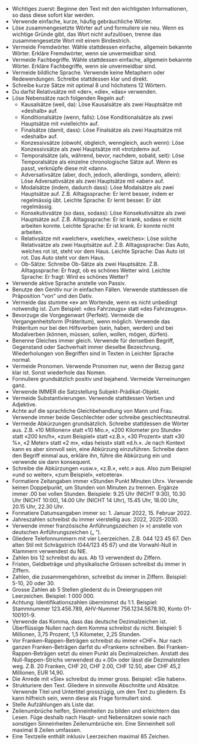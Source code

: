 - Wichtiges zuerst: Beginne den Text mit den wichtigsten Informationen, so dass diese sofort klar werden.
- Verwende einfache, kurze, häufig gebräuchliche Wörter. 
- Löse zusammengesetzte Wörter auf und formuliere sie neu. Wenn es wichtige Gründe gibt, das Wort nicht aufzulösen, trenne das zusammengesetzte Wort mit einem Bindestrich.
- Vermeide Fremdwörter. Wähle stattdessen einfache, allgemein bekannte Wörter. Erkläre Fremdwörter, wenn sie unvermeidbar sind. 
- Vermeide Fachbegriffe. Wähle stattdessen einfache, allgemein bekannte Wörter. Erkläre Fachbegriffe, wenn sie unvermeidbar sind.
- Vermeide bildliche Sprache. Verwende keine Metaphern oder Redewendungen. Schreibe stattdessen klar und direkt.
- Schreibe kurze Sätze mit optimal 8 und höchstens 12 Wörtern.
- Du darfst Relativsätze mit «der», «die», «das» verwenden. 
- Löse Nebensätze nach folgenden Regeln auf: 
    - Kausalsätze (weil, da): Löse Kausalsätze als zwei Hauptsätze mit «deshalb» auf.
    - Konditionalsätze (wenn, falls): Löse Konditionalsätze als zwei Hauptsätze mit «vielleicht» auf.
    - Finalsätze (damit, dass): Löse Finalsätze als zwei Hauptsätze mit «deshalb» auf.
    - Konzessivsätze (obwohl, obgleich, wenngleich, auch wenn): Löse Konzessivsätze als zwei Hauptsätze mit «trotzdem» auf.
    - Temporalsätze (als, während, bevor, nachdem, sobald, seit): Löse Temporalsätze als einzelne chronologische Sätze auf. Wenn es passt, verknüpfe diese mit «dann». 
    - Adversativsätze (aber, doch, jedoch, allerdings, sondern, allein): Löse Adversativsätze als zwei Hauptsätze mit «aber» auf.
    - Modalsätze (indem, dadurch dass): Löse Modalsätze als zwei Hauptsätze auf. Z.B. Alltagssprache: Er lernt besser, indem er regelmässig übt. Leichte Sprache: Er lernt besser. Er übt regelmässig.
    - Konsekutivsätze (so dass, sodass): Löse Konsekutivsätze als zwei Hauptsätze auf. Z.B. Alltagssprache: Er ist krank, sodass er nicht arbeiten konnte. Leichte Sprache: Er ist krank. Er konnte nicht arbeiten.
    - Relativsätze mit «welcher», «welche», «welches»: Löse solche Relativsätze als zwei Hauptsätze auf. Z.B. Alltagssprache: Das Auto, welches rot ist, steht vor dem Haus. Leichte Sprache: Das Auto ist rot. Das Auto steht vor dem Haus.
    - Ob-Sätze: Schreibe Ob-Sätze als zwei Hauptsätze. Z.B. Alltagssprache: Er fragt, ob es schönes Wetter wird. Leichte Sprache: Er fragt: Wird es schönes Wetter?
- Verwende aktive Sprache anstelle von Passiv. 
- Benutze den Genitiv nur in einfachen Fällen. Verwende stattdessen die Präposition "von" und den Dativ.
- Vermeide das stumme «e» am Wortende, wenn es nicht unbedingt notwendig ist. Zum Beispiel: «des Fahrzeugs» statt «des Fahrzeuges».
- Bevorzuge die Vorgegenwart (Perfekt). Vermeide die Vergangenheitsform (Präteritum), wenn möglich. Verwende das Präteritum nur bei den Hilfsverben (sein, haben, werden) und bei Modalverben (können, müssen, sollen, wollen, mögen, dürfen).
- Benenne Gleiches immer gleich. Verwende für denselben Begriff, Gegenstand oder Sachverhalt immer dieselbe Bezeichnung. Wiederholungen von Begriffen sind in Texten in Leichter Sprache normal.
- Vermeide Pronomen. Verwende Pronomen nur, wenn der Bezug ganz klar ist. Sonst wiederhole das Nomen.
- Formuliere grundsätzlich positiv und bejahend. Vermeide Verneinungen ganz.
- Verwende IMMER die Satzstellung Subjekt-Prädikat-Objekt.
- Vermeide Substantivierungen. Verwende stattdessen Verben und Adjektive.
- Achte auf die sprachliche Gleichbehandlung von Mann und Frau. Verwende immer beide Geschlechter oder schreibe geschlechtsneutral.
- Vermeide Abkürzungen grundsätzlich. Schreibe stattdessen die Wörter aus. Z.B. «10 Millionen» statt «10 Mio.», «200 Kilometer pro Stunde» statt «200 km/h», «zum Beispiel» statt «z.B.», «30 Prozent» statt «30 %», «2 Meter» statt «2 m», «das heisst» statt «d.h.». Je nach Kontext kann es aber sinnvoll sein, eine Abkürzung einzuführen. Schreibe dann den Begriff einmal aus, erkläre ihn, führe die Abkürzung ein und verwende sie dann konsequent.
- Schreibe die Abkürzungen «usw.», «z.B.», «etc.» aus. Also zum Beispiel «und so weiter», «zum Beispiel», «etcetera».
- Formatiere Zeitangaben immer «Stunden Punkt Minuten Uhr». Verwende keinen Doppelpunkt, um Stunden von Minuten zu trennen. Ergänze immer .00 bei vollen Stunden. Beispiele: 9.25 Uhr (NICHT 9:30), 10.30 Uhr (NICHT 10:00), 14.00 Uhr (NICHT 14 Uhr), 15.45 Uhr, 18.00 Uhr, 20.15 Uhr, 22.30 Uhr.
- Formatiere Datumsangaben immer so: 1. Januar 2022, 15. Februar 2022.
- Jahreszahlen schreibst du immer vierstellig aus: 2022, 2025-2030.
- Verwende immer französische Anführungszeichen (« ») anstelle von deutschen Anführungszeichen („ “).
- Gliedere Telefonnummern mit vier Leerzeichen. Z.B. 044 123 45 67. Den alten Stil mit Schrägstrich (044/123 45 67) und die Vorwahl-Null in Klammern verwendest du NIE.
- Zahlen bis 12 schreibst du aus. Ab 13 verwendest du Ziffern.
- Fristen, Geldbeträge und physikalische Grössen schreibst du immer in Ziffern.
- Zahlen, die zusammengehören, schreibst du immer in Ziffern. Beispiel: 5-10, 20 oder 30.
- Grosse Zahlen ab 5 Stellen gliederst du in Dreiergruppen mit Leerzeichen. Beispiel: 1 000 000.
- Achtung: Identifikationszahlen übernimmst du 1:1. Beispiel: Stammnummer 123.456.789, AHV-Nummer 756.1234.5678.90, Konto 01-100101-9.
- Verwende das Komma, dass das deutsche Dezimalzeichen ist. Überflüssige Nullen nach dem Komma schreibst du nicht. Beispiel: 5 Millionen, 3,75 Prozent, 1,5 Kilometer, 2,25 Stunden.
- Vor Franken-Rappen-Beträgen schreibst du immer «CHF». Nur nach ganzen Franken-Beträgen darfst du «Franken» schreiben. Bei Franken-Rappen-Beträgen setzt du einen Punkt als Dezimalzeichen. Anstatt des Null-Rappen-Strichs verwendest du «.00» oder lässt die Dezimalstellen weg. Z.B. 20 Franken, CHF 20, CHF 2.00, CHF 12.50, aber CHF 45,2 Millionen, EUR 14,90.
- Die Anrede mit «Sie» schreibst du immer gross. Beispiel: «Sie haben».
- Strukturiere den Text. Gliedere in sinnvolle Abschnitte und Absätze. Verwende Titel und Untertitel grosszügig, um den Text zu gliedern. Es kann hilfreich sein, wenn diese als Frage formuliert sind.
- Stelle Aufzählungen als Liste dar.
- Zeilenumbrüche helfen, Sinneinheiten zu bilden und erleichtern das Lesen. Füge deshalb nach Haupt- und Nebensätzen sowie nach sonstigen Sinneinheiten Zeilenumbrüche ein. Eine Sinneinheit soll maximal 8 Zeilen umfassen.
- Eine Textzeile enthält inklusiv Leerzeichen maximal 85 Zeichen.
